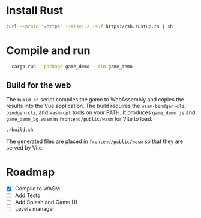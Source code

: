 # Install Rust
```bash
curl --proto '=https' --tlsv1.2 -sSf https://sh.rustup.rs | sh
```

# Compile and run
```bash
  cargo run --package game_demo --bin game_demo
```

## Build for the web
The `build.sh` script compiles the game to WebAssembly and copies the results
into the Vue application. The build requires the `wasm-bindgen-cli`,
`bindgen-cli`, and `wasm-opt` tools on your PATH. It produces `game_demo.js`
and `game_demo_bg.wasm` in `frontend/public/wasm` for Vite to load.

```bash
./build.sh
```

The generated files are placed in `frontend/public/wasm` so that they are served
by Vite.

# Roadmap
- [x] Compile to WASM
- [ ] Add Tests
- [ ] Add Splash and Game UI
- [ ] Levels manager
